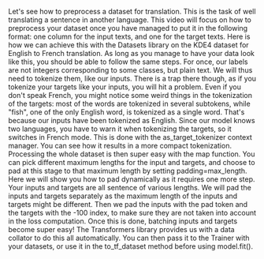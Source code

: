 Let's see how to preprocess a dataset for translation. This is the task of well translating a sentence in another language. This video will focus on how to preprocess your dataset once you have managed to put it in the following format: one column for the input texts, and one for the target texts. Here is how we can achieve this with the Datasets library on the KDE4 dataset for English to French translation. As long as you manage to have your data look like this, you should be able to follow the same steps. For once, our labels are not integers corresponding to some classes, but plain text. We will thus need to tokenize them, like our inputs. There is a trap there though, as if you tokenize your targets like your inputs, you will hit a problem. Even if you don't speak French, you might notice some weird things in the tokenization of the targets: most of the words are tokenized in several subtokens, while "fish", one of the only English word, is tokenized as a single word. That's because our inputs have been tokenized as English. Since our model knows two languages, you have to warn it when tokenizing the targets, so it switches in French mode. This is done with the as_target_tokenizer context manager. You can see how it results in a more compact tokenization. Processing the whole dataset is then super easy with the map function. You can pick different maximum lengths for the input and targets, and choose to pad at this stage to that maximum length by setting padding=max_length. Here we will show you how to pad dynamically as it requires one more step. Your inputs and targets are all sentence of various lengths. We will pad the inputs and targets separately as the maximum length of the inputs and targets might be different. Then we pad the inputs with the pad token and the targets with the -100 index, to make sure they are not taken into account in the loss computation. Once this is done, batching inputs and targets become super easy! The Transformers library provides us with a data collator to do this all automatically. You can then pass it to the Trainer with your datasets, or use it in the to_tf_dataset method before using model.fit(). 